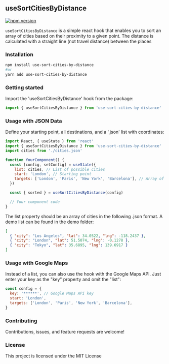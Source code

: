 ## useSortCitiesByDistance

[![npm version](https://badge.fury.io/js/use-sort-cities-by-distance.svg)](https://badge.fury.io/js/use-sort-cities-by-distance)

`useSortCitiesByDistance` is a simple react hook that enables you to sort an array of cities based on their proximity to a given point. The distance is calculated with a straight line (not travel distance) between the places

### Installation

```bash
npm install use-sort-cities-by-distance
#or
yarn add use-sort-cities-by-distance
```

### Getting started

Import the 'useSortCitiesByDistance' hook from the package:

```jsx
import { useSortCitiesByDistance } from 'use-sort-cities-by-distance'
```

### Usage with JSON Data

Define your starting point, all destinations, and a '.json' list with coordinates:

```jsx
import React, { useState } from 'react'
import { useSortCitiesByDistance } from 'use-sort-cities-by-distance'
import cities from './cities.json'

function YourComponent() {
  const [config, setConfig] = useState({
    list: cities, // List of possible cities
    start: 'London', // Starting point
    targets: ['London', 'Paris', 'New York', 'Barcelona'], // Array of target cities
  })

  const { sorted } = useSortCitiesByDistance(config)

  // Your component code
}
```

The list property should be an array of cities in the following .json format. A demo list can be found in the demo folder:

```json
[
  { "city": "Los Angeles", "lat": 34.0522, "lng": -118.2437 },
  { "city": "London", "lat": 51.5074, "lng": -0.1278 },
  { "city": "Tokyo", "lat": 35.6895, "lng": 139.6917 }
]
```

### Usage with Google Maps

Instead of a list, you can also use the hook with the Google Maps API. Just enter your key as the "key" property and omit the "list":

```jsx
const config = {
  key: '******', // Google Maps API key
  start: 'London',
  targets: ['London', 'Paris', 'New York', 'Barcelona'],
}
```

### Contributing

Contributions, issues, and feature requests are welcome!

### License

This project is licensed under the MIT License
